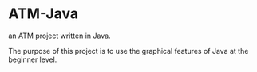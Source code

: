 # ATM-Java
an ATM project written in Java.

The purpose of this project is to use the graphical features of Java at the beginner level.

